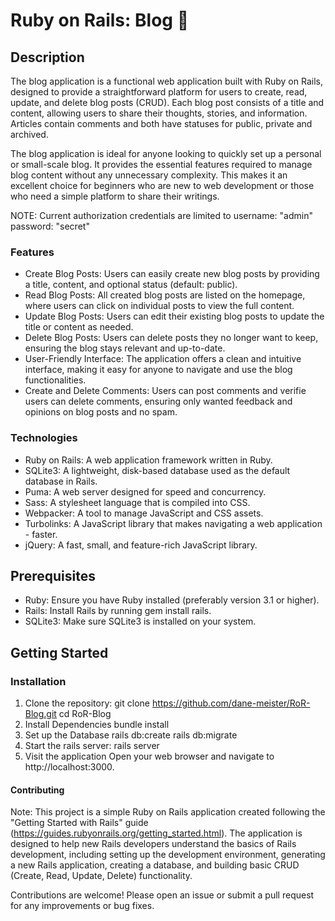 # Ruby on Rails: Blog 💎

## Description
The blog application is a functional web application built with Ruby on Rails, designed to provide a straightforward platform for users to create, read, update, and delete blog posts (CRUD). Each blog post consists of a title and content, allowing users to share their thoughts, stories, and information. Articles contain comments and both have statuses for public, private and archived. 

The blog application is ideal for anyone looking to quickly set up a personal or small-scale blog. It provides the essential features required to manage blog content without any unnecessary complexity. This makes it an excellent choice for beginners who are new to web development or those who need a simple platform to share their writings.

NOTE: Current authorization credentials are limited to username: "admin" password: "secret"

### Features
- Create Blog Posts: Users can easily create new blog posts by providing a title, content, and optional status (default: public).
- Read Blog Posts: All created blog posts are listed on the homepage, where users can click on individual posts to view the full content.
- Update Blog Posts: Users can edit their existing blog posts to update the title or content as needed.
- Delete Blog Posts: Users can delete posts they no longer want to keep, ensuring the blog stays relevant and up-to-date.
- User-Friendly Interface: The application offers a clean and intuitive interface, making it easy for anyone to navigate and use the blog functionalities.
- Create and Delete Comments: Users can post comments and verifie users can delete comments, ensuring only wanted feedback and opinions on blog posts and no spam.

### Technologies
- Ruby on Rails: A web application framework written in Ruby.
- SQLite3: A lightweight, disk-based database used as the default database in Rails.
- Puma: A web server designed for speed and concurrency.
- Sass: A stylesheet language that is compiled into CSS.
- Webpacker: A tool to manage JavaScript and CSS assets.
- Turbolinks: A JavaScript library that makes navigating a web application - faster.
- jQuery: A fast, small, and feature-rich JavaScript library.

## Prerequisites
- Ruby: Ensure you have Ruby installed (preferably version 3.1 or higher).
- Rails: Install Rails by running gem install rails.
- SQLite3: Make sure SQLite3 is installed on your system.

## Getting Started
### Installation
1. Clone the repository:
     git clone https://github.com/dane-meister/RoR-Blog.git
     cd RoR-Blog
2. Install Dependencies
     bundle install
3. Set up the Database
     rails db:create
     rails db:migrate
4. Start the rails server:
     rails server
5. Visit the application
     Open your web browser and navigate to http://localhost:3000.
#### Contributing 
Note: This project is a simple Ruby on Rails application created following the "Getting Started with Rails" guide (https://guides.rubyonrails.org/getting_started.html). The application is designed to help new Rails developers understand the basics of Rails development, including setting up the development environment, generating a new Rails application, creating a database, and building basic CRUD (Create, Read, Update, Delete) functionality.

Contributions are welcome! Please open an issue or submit a pull request for any improvements or bug fixes. 
